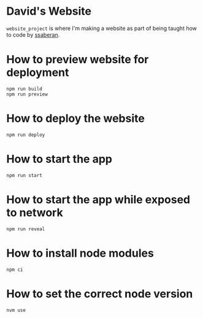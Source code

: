 # David's Website

`website_project` is where I'm making a website as part of being taught how to code by [ssaberan](https://github.com/ssaberan).

# How to preview website for deployment

```
npm run build
npm run preview
```

# How to deploy the website

```
npm run deploy
```

# How to start the app

```
npm run start
```

# How to start the app while exposed to network

```
npm run reveal
```

# How to install node modules

```
npm ci
```

# How to set the correct node version

```
nvm use
```
